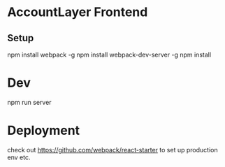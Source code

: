 # AccountLayer Frontend

## Setup
npm install webpack -g
npm install webpack-dev-server -g
npm install

# Dev
npm run server

# Deployment
check out https://github.com/webpack/react-starter to set up production env etc.
